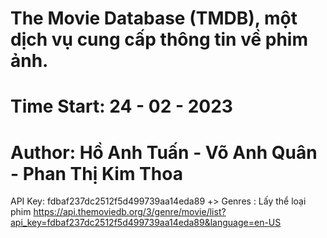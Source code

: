 # The Movie Database (TMDB), một dịch vụ cung cấp thông tin về phim ảnh.
# Time Start: 24 - 02 - 2023 
# Author: Hồ Anh Tuấn - Võ Anh Quân - Phan Thị Kim Thoa

API Key: fdbaf237dc2512f5d499739aa14eda89
 +> Genres : Lấy thể loại phim
https://api.themoviedb.org/3/genre/movie/list?api_key=fdbaf237dc2512f5d499739aa14eda89&language=en-US